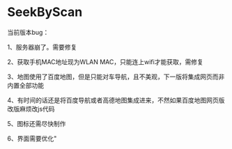 # SeekByScan
当前版本bug：


1、服务器崩了。需要修复


2、获取手机MAC地址现为WLAN MAC，只能连上wifi才能获取，需修复


3、地图使用了百度地图，但是只能对车导航，且不美观，下一版将集成网页而非内置全部功能


4、有时间的话还是将百度导航或者高德地图集成进来，不然如果百度地图网页版改版麻烦改js代码


5、图标还需尽快制作


6、界面需要优化"
